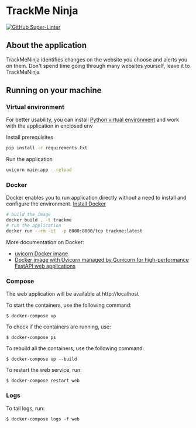 # TrackMe Ninja

[![GitHub Super-Linter](https://github.com/GirlsCodeBootCamp/trackme-python/workflows/Lint%20Code%20Base/badge.svg)](https://github.com/GirlsCodeBootCamp/trackme-python/actions)

## About the application

TrackMeNinja identifies changes on the website you choose and alerts you on them. Don't spend time going through many websites yourself, leave it to TrackMeNinja

## Running on your machine

### Virtual environment

For better usability, you can install [Python virtual environment](https://packaging.python.org/en/latest/guides/installing-using-pip-and-virtual-environments/) and work with the application in enclosed env

Install prerequisites

```bash
pip install -r requirements.txt
```

Run the application

```bash
uvicorn main:app --reload
```

### Docker

Docker enables you to run application directly without a need to install and configure the environment. [Install Docker](https://docs.docker.com/engine/install/)

```bash
# build the image
docker build . -t trackme
# run the application
docker run --rm -it  -p 8000:8000/tcp trackme:latest
```

More documentation on Docker:

- [uvicorn Docker image](https://docker-fastapi-projects.readthedocs.io/en/latest/uvicorn.html)
- [Docker image with Uvicorn managed by Gunicorn for high-performance FastAPI web applications ](https://pythonawesome.com/docker-image-with-uvicorn-managed-by-gunicorn-for-high-performance-fastapi-web-applications/)

### Compose
The web application will be available at http://localhost

To start the containers, use the following command:
```
$ docker-compose up
```
To check if the containers are running, use:
```
$ docker-compose ps
```
To rebuild all the containers, use the following command:
```
$ docker-compose up --build
```
To restart the web service, run:
```
$ docker-compose restart web
```

### Logs
To tail logs, run:
```
$ docker-compose logs -f web
```
